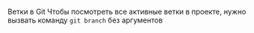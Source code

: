 Ветки в Git
Чтобы посмотреть все активные ветки в проекте, нужно вызвать команду `git branch` без аргументов
